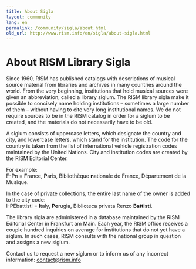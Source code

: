 ```yaml
---
title: About Sigla
layout: community
lang: en
permalink: /community/sigla/about.html
old_url: http://www.rism.info/en/sigla/about-sigla.html
---
```


# About RISM Library Sigla

Since 1960, RISM has published catalogs with descriptions of musical source material from libraries and archives in many countries around the world. From the very beginning, institutions that hold musical sources were given an abbreviation, called a library siglum. The RISM library sigla make it possible to concisely name holding institutions – sometimes a large number of them – without having to cite very long institutional names. We do not require sources to be in the RISM catalog in order for a siglum to be created, and the materials do not necessarily have to be old.

A siglum consists of uppercase letters, which designate the country and city, and lowercase letters, which stand for the institution. The code for the country is taken from the list of international vehicle registration codes maintained by the United Nations. City and institution codes are created by the RISM Editorial Center.

For example:\
F-Pn = **F**rance, **P**aris, Bibliothèque **n**ationale de France, Département de la Musique.

In the case of private collections, the entire last name of the owner is added to the city code:  
I-PEbattisti = **I**taly, **Pe**rugia, Biblioteca privata Renzo **Battisti**.

The library sigla are administered in a database maintained by the RISM Editorial Center in Frankfurt am Main. Each year, the RISM office receives a couple hundred inquiries on average for institutions that do not yet have a siglum. In such cases, RISM consults with the national group in question and assigns a new siglum.

Contact us to request a new siglum or to inform us of any incorrect information: [contact@rism.info](mailto:contact@rism.info)
